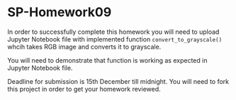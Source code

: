# SP-Homework09

In order to successfully complete this homework you
will need to upload Jupyter Notebook file with
implemented function `convert_to_grayscale()` whcih
takes RGB image and converts it to grayscale.

You will need to demonstrate that function is working
as expected in Jupyter Notebook file.

Deadline for submission is 15th December till midnight.
You will need to fork this project in order to get your
homework reviewed.
